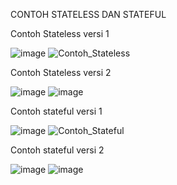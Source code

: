 CONTOH STATELESS DAN STATEFUL

Contoh Stateless versi 1

![image](https://github.com/user-attachments/assets/27fce937-2900-4124-8b0d-b65d5063ed8e)
![Contoh_Stateless](https://github.com/user-attachments/assets/8a16cbb2-b674-456c-90cf-30250f8536d7)

Contoh Stateless versi 2

![image](https://github.com/user-attachments/assets/2c62c8e5-23f7-4f2d-b1b5-7c169ff5eca9)
![image](https://github.com/user-attachments/assets/efe2348b-c510-4204-ad9c-5d8ce37e7af1)

Contoh stateful versi 1

![image](https://github.com/user-attachments/assets/251dc863-5da0-4f36-8571-27669082bb95)
![Contoh_Stateful](https://github.com/user-attachments/assets/15f2365a-0ce4-4037-a517-5335f0817840)

Contoh stateful versi 2

![image](https://github.com/user-attachments/assets/07ef27d6-59ed-4f55-8443-f16d15122d73)
![image](https://github.com/user-attachments/assets/375c4aa3-92c4-427e-9c1f-ceb3ba216f48)
